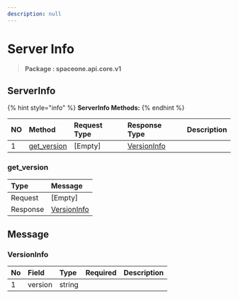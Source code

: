 ```yaml
---
description: null
---
```


# Server Info

> **Package : spaceone.api.core.v1**

## ServerInfo

{% hint style="info" %}
**ServerInfo Methods:**
{% endhint %}

| NO | Method | Request Type | Response Type | Description |
| :--- | :--- | :--- | :--- | :--- |
| 1 | [get\_version](../../../v0.9.0-5/core/v1/server-info.md#get_version) | \[Empty\] | [VersionInfo](../../../v0.9.0-5/core/v1/server-info.md#versioninfo) |  |

### get\_version

| Type | Message |
| :--- | :--- |
| Request | \[Empty\] |
| Response | [VersionInfo](../../../v0.9.0-5/core/v1/server-info.md#versioninfo) |

## Message

### VersionInfo

| No | Field | Type | Required | Description |
| :--- | :--- | :--- | :--- | :--- |
| 1 | version | string |  |  |

